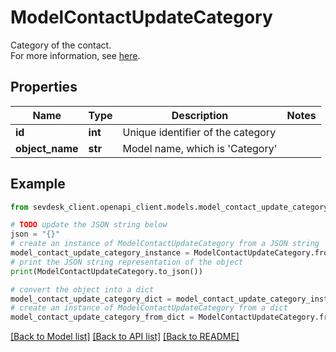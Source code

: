# ModelContactUpdateCategory

Category of the contact.<br> For more information,       see <a href='https://my.sevdesk.de/apiOverview/index.html#/doc-contacts#types'>here</a>.

## Properties

Name | Type | Description | Notes
------------ | ------------- | ------------- | -------------
**id** | **int** | Unique identifier of the category | 
**object_name** | **str** | Model name, which is &#39;Category&#39; | 

## Example

```python
from sevdesk_client.openapi_client.models.model_contact_update_category import ModelContactUpdateCategory

# TODO update the JSON string below
json = "{}"
# create an instance of ModelContactUpdateCategory from a JSON string
model_contact_update_category_instance = ModelContactUpdateCategory.from_json(json)
# print the JSON string representation of the object
print(ModelContactUpdateCategory.to_json())

# convert the object into a dict
model_contact_update_category_dict = model_contact_update_category_instance.to_dict()
# create an instance of ModelContactUpdateCategory from a dict
model_contact_update_category_from_dict = ModelContactUpdateCategory.from_dict(model_contact_update_category_dict)
```
[[Back to Model list]](../README.md#documentation-for-models) [[Back to API list]](../README.md#documentation-for-api-endpoints) [[Back to README]](../README.md)


